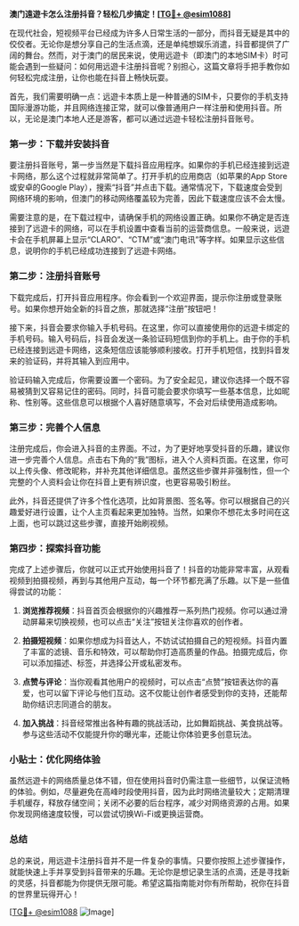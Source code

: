 **澳门遠遊卡怎么注册抖音？轻松几步搞定！[[TG💪+ @esim1088](https://t.me/s/esim1088)]**

在现代社会，短视频平台已经成为许多人日常生活的一部分，而抖音无疑是其中的佼佼者。无论你是想分享自己的生活点滴，还是单纯想娱乐消遣，抖音都提供了广阔的舞台。然而，对于澳门的居民来说，使用远遊卡（即澳门的本地SIM卡）时可能会遇到一些疑问：如何用远遊卡注册抖音呢？别担心，这篇文章将手把手教你如何轻松完成注册，让你也能在抖音上畅快玩耍。

首先，我们需要明确一点：远遊卡本质上是一种普通的SIM卡，只要你的手机支持国际漫游功能，并且网络连接正常，就可以像普通用户一样注册和使用抖音。所以，无论是澳门本地人还是游客，都可以通过远遊卡轻松注册抖音账号。

### 第一步：下载并安装抖音

要注册抖音账号，第一步当然是下载抖音应用程序。如果你的手机已经连接到远遊卡网络，那么这个过程就非常简单了。打开手机的应用商店（如苹果的App Store或安卓的Google Play），搜索“抖音”并点击下载。通常情况下，下载速度会受到网络环境的影响，但澳门的移动网络覆盖较为完善，因此下载速度应该不会太慢。

需要注意的是，在下载过程中，请确保手机的网络设置正确。如果你不确定是否连接到了远遊卡的网络，可以在手机设置中查看当前的运营商信息。一般来说，远遊卡会在手机屏幕上显示“CLARO”、“CTM”或“澳门电讯”等字样。如果显示这些信息，说明你的手机已经成功连接到了远遊卡网络。

### 第二步：注册抖音账号

下载完成后，打开抖音应用程序。你会看到一个欢迎界面，提示你注册或登录账号。如果你想开始全新的抖音之旅，那就选择“注册”按钮吧！

接下来，抖音会要求你输入手机号码。在这里，你可以直接使用你的远遊卡绑定的手机号码。输入号码后，抖音会发送一条验证码短信到你的手机上。由于你的手机已经连接到远遊卡网络，这条短信应该能够顺利接收。打开手机短信，找到抖音发来的验证码，并将其输入到应用中。

验证码输入完成后，你需要设置一个密码。为了安全起见，建议你选择一个既不容易被猜到又容易记住的密码。同时，抖音可能会要求你填写一些基本信息，比如昵称、性别等。这些信息可以根据个人喜好随意填写，不会对后续使用造成影响。

### 第三步：完善个人信息

注册完成后，你会进入抖音的主界面。不过，为了更好地享受抖音的乐趣，建议你进一步完善个人信息。点击右下角的“我”图标，进入个人资料页面。在这里，你可以上传头像、修改昵称，并补充其他详细信息。虽然这些步骤并非强制性，但一个完整的个人资料会让你在抖音上更有辨识度，也更容易吸引粉丝。

此外，抖音还提供了许多个性化选项，比如背景图、签名等。你可以根据自己的兴趣爱好进行设置，让个人主页看起来更加独特。当然，如果你不想花太多时间在这上面，也可以跳过这些步骤，直接开始刷视频。

### 第四步：探索抖音功能

完成了上述步骤后，你就可以正式开始使用抖音了！抖音的功能非常丰富，从观看视频到拍摄视频，再到与其他用户互动，每一个环节都充满了乐趣。以下是一些值得尝试的功能：

1. **浏览推荐视频**：抖音首页会根据你的兴趣推荐一系列热门视频。你可以通过滑动屏幕来切换视频，也可以点击“关注”按钮关注你喜欢的创作者。
   
2. **拍摄短视频**：如果你想成为抖音达人，不妨试试拍摄自己的短视频。抖音内置了丰富的滤镜、音乐和特效，可以帮助你打造高质量的作品。拍摄完成后，你可以添加描述、标签，并选择公开或私密发布。

3. **点赞与评论**：当你观看其他用户的视频时，可以点击“点赞”按钮表达你的喜爱，也可以留下评论与他们互动。这不仅能让创作者感受到你的支持，还能帮助你结识志同道合的朋友。

4. **加入挑战**：抖音经常推出各种有趣的挑战活动，比如舞蹈挑战、美食挑战等。参与这些活动不仅能提升你的曝光率，还能让你体验更多创意玩法。

### 小贴士：优化网络体验

虽然远遊卡的网络质量总体不错，但在使用抖音时仍需注意一些细节，以保证流畅的体验。例如，尽量避免在高峰时段使用抖音，因为此时网络流量较大；定期清理手机缓存，释放存储空间；关闭不必要的后台程序，减少对网络资源的占用。如果你发现网络速度较慢，可以尝试切换Wi-Fi或更换运营商。

### 总结

总的来说，用远遊卡注册抖音并不是一件复杂的事情。只要你按照上述步骤操作，就能快速上手并享受到抖音带来的乐趣。无论你是想记录生活的点滴，还是寻找新的灵感，抖音都能为你提供无限可能。希望这篇指南能对你有所帮助，祝你在抖音的世界里玩得开心！

[[TG💪+ @esim1088](https://t.me/s/esim1088) ![Image](https://i.postimg.cc/4NQfJmqS/Snipaste-2025-05-13-00-14-12.png)]